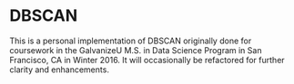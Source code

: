# DBSCAN
This is a personal implementation of DBSCAN originally done for coursework in the
GalvanizeU M.S. in Data Science Program in San Francisco, CA in Winter 2016. It
will occasionally be refactored for further clarity and enhancements.
